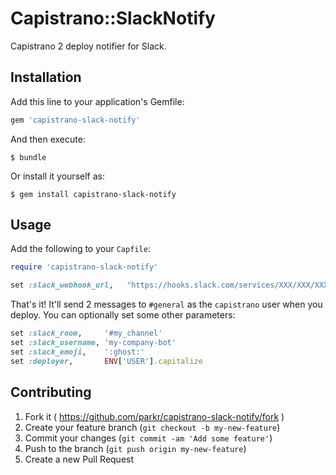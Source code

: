 # Capistrano::SlackNotify

Capistrano 2 deploy notifier for Slack.

## Installation

Add this line to your application's Gemfile:

```ruby
gem 'capistrano-slack-notify'
```

And then execute:

    $ bundle

Or install it yourself as:

    $ gem install capistrano-slack-notify

## Usage

Add the following to your `Capfile`:

```ruby
require 'capistrano-slack-notify'

set :slack_webhook_url,   "https://hooks.slack.com/services/XXX/XXX/XXX"
```

That's it! It'll send 2 messages to `#general` as the `capistrano` user when you deploy.
You can optionally set some other parameters:

```ruby
set :slack_room,     '#my_channel'
set :slack_username, 'my-company-bot'
set :slack_emoji,    ':ghost:'
set :deployer,       ENV['USER'].capitalize
```

## Contributing

1. Fork it ( https://github.com/parkr/capistrano-slack-notify/fork )
2. Create your feature branch (`git checkout -b my-new-feature`)
3. Commit your changes (`git commit -am 'Add some feature'`)
4. Push to the branch (`git push origin my-new-feature`)
5. Create a new Pull Request
